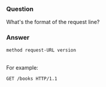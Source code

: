 ### Question
What\'s the format of the request line?


### Answer
    method request-URL version

\
For example:

    GET /books HTTP/1.1


